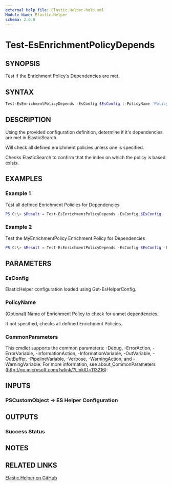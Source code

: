 ```yaml
---
external help file: Elastic.Helper-help.xml
Module Name: Elastic.Helper
schema: 2.0.0
---
```


# Test-EsEnrichmentPolicyDepends

## SYNOPSIS

Test if the Enrichment Policy's Dependencies are met.

## SYNTAX

```powershell
Test-EsEnrichmentPolicyDepends -EsConfig $EsConfig [-PolicyName 'PolicyToTest']
```

## DESCRIPTION

Using the provided configuration definition, determine if it's dependencies are met in ElasticSearch.

Will check all defined enrichment policies unless one is specified.

Checks ElasticSearch to confirm that the index on which the policy is based exists.

## EXAMPLES

### Example 1

Test all defined Enrichment Policies for Dependencies

```powershell
PS C:\> $Result = Test-EsEnrichmentPolicyDepends -EsConfig $EsConfig
```

### Example 2

Test the MyEnrichmentPolicy Enrichment Policy for Dependencies

```powershell
PS C:\> $Result = Test-EsEnrichmentPolicyDepends -EsConfig $EsConfig -PolicyName 'MyEnrichmentPolicy'
```

## PARAMETERS

### EsConfig

ElasticHelper configuration loaded using Get-EsHelperConfig.

### PolicyName

(Optional) Name of Enrichment Policy to check for unmet dependencies.

If not specified, checks all defined Enrichment Policies.

### CommonParameters

This cmdlet supports the common parameters: -Debug, -ErrorAction, -ErrorVariable, -InformationAction, -InformationVariable, -OutVariable, -OutBuffer, -PipelineVariable, -Verbose, -WarningAction, and -WarningVariable. For more information, see about_CommonParameters (<http://go.microsoft.com/fwlink/?LinkID=113216>).

## INPUTS

### PSCustomObject -> ES Helper Configuration

## OUTPUTS

### Success Status

## NOTES

## RELATED LINKS

[Elastic.Helper on GitHub](https://github.com/jberkers42/Elastic-Helper)
